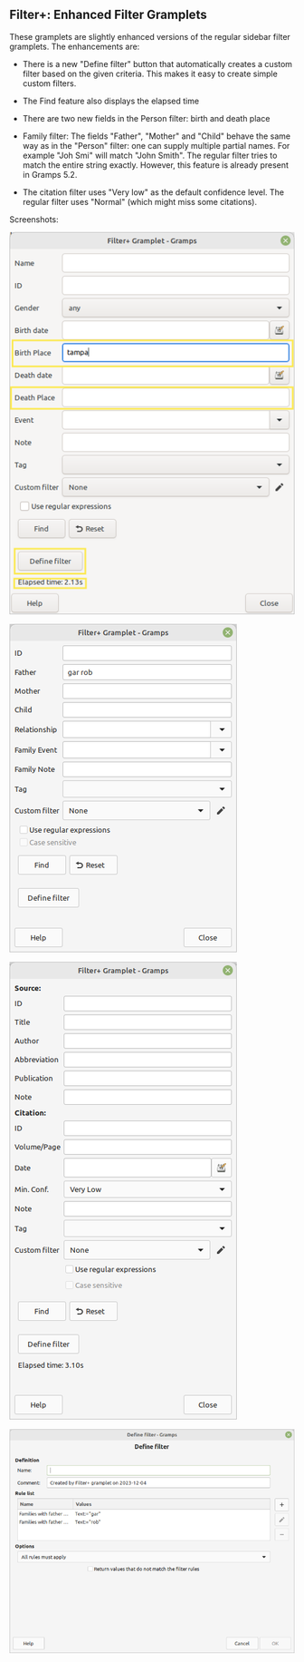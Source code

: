 ## Filter+: Enhanced Filter Gramplets

These gramplets are slightly enhanced versions of the regular sidebar filter gramplets. The enhancements are:

* There is a new "Define filter" button that automatically creates a custom filter based on the given criteria. This makes it easy to create simple custom filters.

* The Find feature also displays the elapsed time

* There are two new fields in the Person filter: birth and death place

* Family filter: The fields "Father", "Mother" and "Child" behave the same way as in the "Person" filter: one can supply multiple partial names. For example "Joh Smi" will match "John Smith". The regular filter tries to match the entire string exactly. However, this feature is already present in Gramps 5.2.

* The citation filter uses "Very low" as the default confidence level. The regular filter uses "Normal" (which might miss some citations).

Screenshots:

![person-filter](person-filter.png)

![family-filter](family-filter.png)

![citation-filter](citation-filter.png)

![define-filter](define-filter.png)


